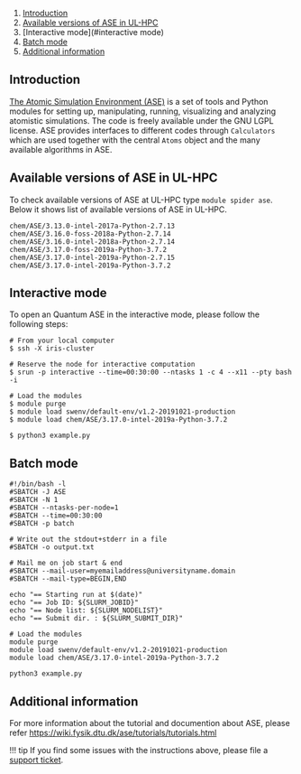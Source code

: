 1. [Introduction](#introduction)
2. [Available versions of ASE in UL-HPC](#available-versions-of-ASE-in-ul-hpc)
3. [Interactive mode](#interactive mode)
4. [Batch mode](#batch-mode)
5. [Additional information](#additional-information)

## Introduction
[The Atomic Simulation Environment (ASE)](https://wiki.fysik.dtu.dk/ase/) is a set of tools and Python
modules for setting up, manipulating, running, visualizing and
analyzing atomistic simulations. The code is freely available
under the GNU LGPL license. ASE provides interfaces to different
codes through `Calculators` which are used together with the
central `Atoms` object and the many available algorithms in ASE.


## Available versions of ASE in UL-HPC
To check available versions of ASE at UL-HPC type `module spider ase`.
Below it shows list of available versions of ASE in UL-HPC.
```shell
chem/ASE/3.13.0-intel-2017a-Python-2.7.13
chem/ASE/3.16.0-foss-2018a-Python-2.7.14
chem/ASE/3.16.0-intel-2018a-Python-2.7.14
chem/ASE/3.17.0-foss-2019a-Python-3.7.2
chem/ASE/3.17.0-intel-2019a-Python-2.7.15
chem/ASE/3.17.0-intel-2019a-Python-3.7.2
```

## Interactive mode
To open an Quantum ASE in the interactive mode, please follow the following steps:

```shell
# From your local computer
$ ssh -X iris-cluster

# Reserve the node for interactive computation
$ srun -p interactive --time=00:30:00 --ntasks 1 -c 4 --x11 --pty bash -i

# Load the modules
$ module purge
$ module load swenv/default-env/v1.2-20191021-production
$ module load chem/ASE/3.17.0-intel-2019a-Python-3.7.2

$ python3 example.py
```

## Batch mode
```shell
#!/bin/bash -l
#SBATCH -J ASE
#SBATCH -N 1
#SBATCH --ntasks-per-node=1
#SBATCH --time=00:30:00
#SBATCH -p batch

# Write out the stdout+stderr in a file
#SBATCH -o output.txt

# Mail me on job start & end
#SBATCH --mail-user=myemailaddress@universityname.domain
#SBATCH --mail-type=BEGIN,END

echo "== Starting run at $(date)"
echo "== Job ID: ${SLURM_JOBID}"
echo "== Node list: ${SLURM_NODELIST}"
echo "== Submit dir. : ${SLURM_SUBMIT_DIR}"

# Load the modules
module purge
module load swenv/default-env/v1.2-20191021-production
module load chem/ASE/3.17.0-intel-2019a-Python-3.7.2

python3 example.py
```

## Additional information
For more information about the tutorial and documention about ASE,
please refer https://wiki.fysik.dtu.dk/ase/tutorials/tutorials.html

!!! tip
    If you find some issues with the instructions above,
    please file a [support ticket](https://hpc.uni.lu/support).        